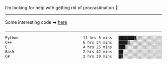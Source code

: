 I’m looking for help with getting rid of procrastination 🤔

-----

Some interesting code :arrow_right: [here](https://github.com/zhen8838/playground)

-----

<!--START_SECTION:waka-->

```txt
Python                             11 hrs 6 mins   ███████▓░░░░░░░░░░░░░░░░░   30.35 %
C++                                6 hrs 34 mins   ████▒░░░░░░░░░░░░░░░░░░░░   17.96 %
C                                  4 hrs 25 mins   ███░░░░░░░░░░░░░░░░░░░░░░   12.09 %
Bash                               2 hrs 42 mins   ██░░░░░░░░░░░░░░░░░░░░░░░   07.41 %
C#                                 2 hrs 39 mins   █▓░░░░░░░░░░░░░░░░░░░░░░░   07.27 %
```

<!--END_SECTION:waka-->

<!--
**zhen8838/zhen8838** is a ✨ _special_ ✨ repository because its `README.md` (this file) appears on your GitHub profile.

Here are some ideas to get you started:

- 🔭 I’m currently working on ...
- 🌱 I’m currently learning ...
- 👯 I’m looking to collaborate on ...
 ...
- 💬 Ask me about ...
- 📫 How to reach me: ...
- 😄 Pronouns: ...
- ⚡ Fun fact: ...
-->
